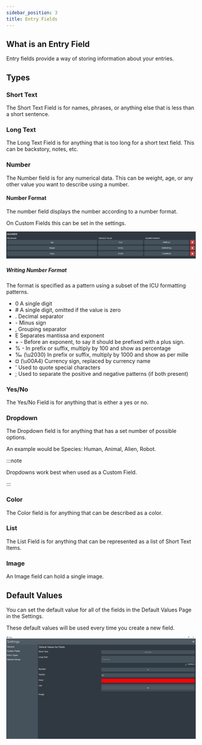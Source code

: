 ```yaml
---
sidebar_position: 3
title: Entry Fields
---
```


## What is an Entry Field

Entry fields provide a way of storing information about your entries. 

## Types

### Short Text

The Short Text Field is for names, phrases, or anything else that is less than a short sentence.

### Long Text

The Long Text Field is for anything that is too long for a short text field. This can be backstory, notes, etc.

### Number

The Number field is for any numerical data. This can be weight, age, or any other value you want to describe using a number.

#### Number Format

The number field displays the number according to a number format.

On Custom Fields this can be set in the settings.

![fullscreen image](../../static/img/concepts/entry_fields/number_format.JPG)

##### Writing Number Format 
The format is specified as a pattern using a subset of the ICU formatting patterns.

* 0 A single digit
* \# A single digit, omitted if the value is zero
* . Decimal separator
* \- Minus sign
* , Grouping separator
* E Separates mantissa and exponent
* \+ \- Before an exponent, to say it should be prefixed with a plus sign.
* % - In prefix or suffix, multiply by 100 and show as percentage
* ‰ (\u2030) In prefix or suffix, multiply by 1000 and show as per mille
* ¤ (\u00A4) Currency sign, replaced by currency name
* ' Used to quote special characters
* ; Used to separate the positive and negative patterns (if both present)

### Yes/No

The Yes/No Field is for anything that is either a yes or no.

### Dropdown

The Dropdown field is for anything that has a set number of possible options.

An example would be Species: Human, Animal, Alien, Robot.

:::note 

Dropdowns work best when used as a Custom Field.

:::

### Color

The Color field is for anything that can be described as a color.

### List

The List Field is for anything that can be represented as a list of Short Text Items. 

### Image

An Image field can hold a single image.

## Default Values

You can set the default value for all of the fields in the Default Values Page in the Settings.

These default values will be used every time you create a new field.

![fullscreen image](../../static/img/concepts/entry_fields/default_values.JPG)